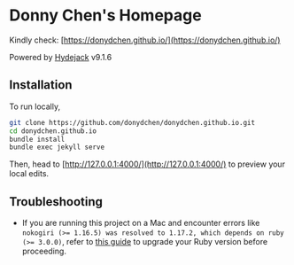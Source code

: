 # Donny Chen's Homepage


Kindly check: [https://donydchen.github.io/](https://donydchen.github.io/)

Powered by [Hydejack](https://hydejack.com/) v9.1.6

## Installation

To run locally, 

```bash
git clone https://github.com/donydchen/donydchen.github.io.git
cd donydchen.github.io
bundle install
bundle exec jekyll serve
```

Then, head to [http://127.0.0.1:4000/](http://127.0.0.1:4000/) to preview your local edits.

## Troubleshooting

* If you are running this project on a Mac and encounter errors like `nokogiri (>= 1.16.5) was resolved to 1.17.2, which depends on ruby (>= 3.0.0)`, refer to [this guide](https://dev.to/luizgadao/easy-way-to-change-ruby-version-in-mac-m1-m2-and-m3-16hl) to upgrade your Ruby version before proceeding.
